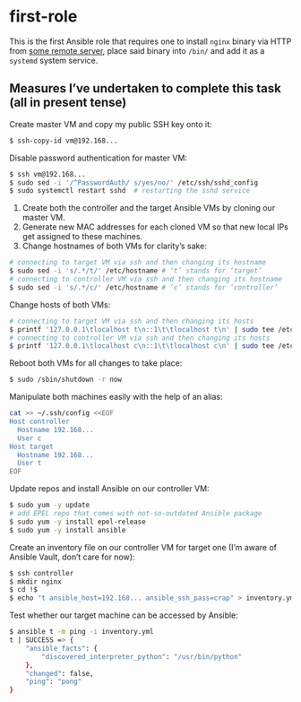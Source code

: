 # first-role

This is the first Ansible role that requires one to install `nginx`
binary via HTTP from [some remote
server](https://example.com/registry/nginx_1.0.0), place said binary
into `/bin/` and add it as a `systemd` system service.

## Measures I’ve undertaken to complete this task (all in present tense)

Create master VM and copy my public SSH key onto it:

```sh
$ ssh-copy-id vm@192.168...
```

Disable password authentication for master VM:

```sh
$ ssh vm@192.168...
$ sudo sed -i '/^PasswordAuth/ s/yes/no/' /etc/ssh/sshd_config
$ sudo systemctl restart sshd  # restarting the sshd service
```

1. Create both the controller and the target Ansible VMs by cloning our
   master VM.
1. Generate new MAC addresses for each cloned VM so that new local IPs
   get assigned to these machines.
1. Change hostnames of both VMs for clarity’s sake:

```sh
# connecting to target VM via ssh and then changing its hostname
$ sudo sed -i 's/.*/t/' /etc/hostname # ‘t’ stands for ‘target’
# connecting to controller VM via ssh and then changing its hostname
$ sudo sed -i 's/.*/c/' /etc/hostname # ‘c’ stands for ‘controller’
```

Change hosts of both VMs:

```sh
# connecting to target VM via ssh and then changing its hosts
$ printf '127.0.0.1\tlocalhost t\n::1\t\tlocalhost t\n' | sudo tee /etc/hosts
# connecting to controller VM via ssh and then changing its hosts
$ printf '127.0.0.1\tlocalhost c\n::1\t\tlocalhost c\n' | sudo tee /etc/hosts
```

Reboot both VMs for all changes to take place:

```sh
$ sudo /sbin/shutdown -r now
```

Manipulate both machines easily with the help of an alias:

```sh
cat >> ~/.ssh/config <<EOF
Host controller
  Hostname 192.168...
  User c
Host target
  Hostname 192.168...
  User t
EOF
```

Update repos and install Ansible on our controller VM:

```sh
$ sudo yum -y update
# add EPEL repo that comes with not-so-outdated Ansible package
$ sudo yum -y install epel-release
$ sudo yum -y install ansible
```

Create an inventory file on our controller VM for target one (I’m aware
of Ansible Vault, don’t care for now):

```sh
$ ssh controller
$ mkdir nginx
$ cd !$
$ echo "t ansible_host=192.168... ansible_ssh_pass=crap" > inventory.yml
```

Test whether our target machine can be accessed by Ansible:

```sh
$ ansible t -m ping -i inventory.yml
t | SUCCESS => {
    "ansible_facts": {
        "discovered_interpreter_python": "/usr/bin/python"
    },
    "changed": false,
    "ping": "pong"
}
```
